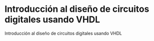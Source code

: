 # Introducción al diseño de circuitos digitales usando VHDL
Introducción al diseño de circuitos digitales usando VHDL
